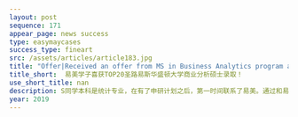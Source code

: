 ```yaml
---
layout: post
sequence: 171
appear_page: news success
type: easymaycases
success_type: fineart
src: /assets/articles/article183.jpg
title: "Offer|Received an offer from MS in Business Analytics program at Washington University in St. Louis"
title_short:  易美学子喜获TOP20圣路易斯华盛顿大学商业分析硕士录取！
use_short_title: nan
description: S同学本科是统计专业，在有了申研计划之后，第一时间联系了易美。通过和易美的老师进行多次的沟通，发现S同学对于数学非常热爱，从小就善于分析，有很强的逻辑推理能力并且对数字很敏感。由于自己的专业和兴趣，本科期间也接触了相关的编程语言，了解了SQL等方面的知识。在进行了深入的评估后，易美团队的老师针对S同学的具体情况，制定了数套选校方案，其中详细分析了每个学校和优势专业。在经过仔细的考量之后，终于选定了以商业分析作为自己的申请专业，并把TOP30的学校，定为了自己的努力目标。
year: 2019
---
```


